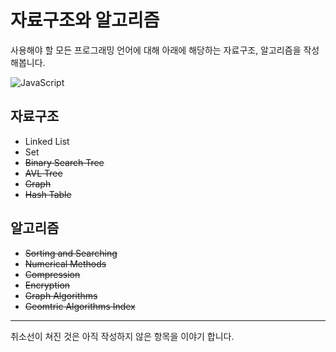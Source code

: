 # 자료구조와 알고리즘
사용해야 할 모든 프로그래밍 언어에 대해 아래에 해당하는 자료구조, 알고리즘을 작성해봅니다.

![JavaScript](https://img.shields.io/badge/javascript-%23323330.svg?style=for-the-badge&logo=javascript&logoColor=%23F7DF1E)

## 자료구조
* Linked List
* Set
* ~~Binary Search Tree~~
* ~~AVL Tree~~
* ~~Graph~~
* ~~Hash Table~~
## 알고리즘
* ~~Sorting and Searching~~
* ~~Numerical Methods~~
* ~~Compression~~
* ~~Encryption~~
* ~~Graph Algorithms~~
* ~~Geomtric Algorithms Index~~
-----
취소선이 쳐진 것은 아직 작성하지 않은 항목을 이야기 합니다.

